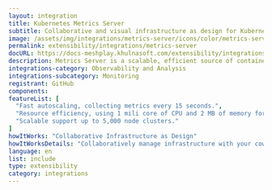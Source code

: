 ```yaml
---
layout: integration
title: Kubernetes Metrics Server
subtitle: Collaborative and visual infrastructure as design for Kubernetes Metrics Server
image: /assets/img/integrations/metrics-server/icons/color/metrics-server-color.svg
permalink: extensibility/integrations/metrics-server
docURL: https://docs-meshplay.khulnasoft.com/extensibility/integrations/metrics-server
description: Metrics Server is a scalable, efficient source of container resource metrics for Kubernetes built-in autoscaling pipelines.
integrations-category: Observability and Analysis
integrations-subcategory: Monitoring
registrant: GitHub
components: 
featureList: [
  "Fast autoscaling, collecting metrics every 15 seconds.",
  "Resource efficiency, using 1 mili core of CPU and 2 MB of memory for each node in a cluster.",
  "Scalable support up to 5,000 node clusters."
]
howItWorks: "Collaborative Infrastructure as Design"
howItWorksDetails: "Collaboratively manage infrastructure with your coworkers synchronously sharing the same designs."
language: en
list: include
type: extensibility
category: integrations
---
```

